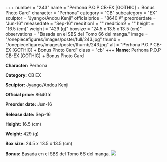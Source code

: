 +++
number = "243"
name = "Perhona P.O.P CB-EX [GOTHIC] &#43; Bonus Photo Card"
character = "Perhona"
category = "CB"
subcategory = "EX"
sculptor = "Jyango/Andou Kenji"
officialprice = "8640 ¥"
preorderdate = "Jun-16"
releasedate = "Sep-16"
reedition1 = ""
reedition2 = ""
height = "16.5 (cm)"
weight = "429 (g)"
boxsize = "24.5 x 13.5 x 13.5 (cm)"
observations = "Basada en el SBS del Tomo 66 del manga."
image = "/onepiecefigures/images/poster/full/243.jpg"
thumb = "/onepiecefigures/images/poster/thumb/243.jpg"
alt = "Perhona P.O.P CB-EX [GOTHIC] &#43; Bonus Photo Card"
class = "cb"
+++
**Name:** Perhona P.O.P CB-EX [GOTHIC] &#43; Bonus Photo Card

**Character:** Perhona

**Category:** CB  EX 

**Sculptor:** Jyango/Andou Kenji

**Official price:** 8640 ¥

**Preorder date:** Jun-16

**Release date:** Sep-16

**Height:** 16.5 (cm)

**Weight:** 429 (g)

**Box size:** 24.5 x 13.5 x 13.5 (cm)

**Bonus:** Basada en el SBS del Tomo 66 del manga.
<img src="/onepiecefigures/images/poster/thumb/243.jpg">